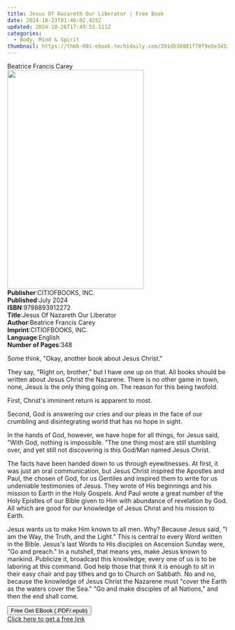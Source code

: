 ```yaml
---
title: Jesus Of Nazareth Our Liberator | Free Book
date: 2024-10-23T01:46:02.425Z
updated: 2024-10-26T17:49:53.111Z
categories:
  - Body, Mind & Spirit
thumbnail: https://thmb-001-ebook.techidaily.com/391db38881f78f9e5e3453dd68e3404d520386b45b6e8b9c00783e6ba3d12ea9.jpg
---
```

<main id="book-container">
  <div class="flex flex-col">
    <div class="book-brief flex-1 py-6 px-4 sm:p-6 md:py-10 md:px-8">
      <!-- brief-->
      <div class="book-brief-main">Beatrice Francis Carey</div>
    </div>
    <div
      class="book-meta-info flex-1 grid gap-4 col-start-1 col-end-3 row-start-1 sm:mb-6 sm:grid-cols-4 lg:gap-6 lg:col-start-2 lg:row-end-6 lg:row-span-6 lg:mb-0"
    >
      <div
        class="book-meta-info-left place-content-center mt-4 p-4 text-sm leading-6 col-start-2 col-span-2 dark:text-slate-400"
      >
        <img
          class="w-full h-500 object-cover rounded-lg sm:h-255 sm:col-span-2 lg:col-span-full"
          src="https://img-001-ebook.techidaily.com/5c5b2a37915a92ebfc3902a3ef8a63e1758865da61e8a05d60f405b42d790a9b.jpg"
          alt=""
          width="312"
          height="500"
        />
      </div>
      <div
        class="book-meta-info-right mt-2 col-start-1 row-start-2 col-span-3 self-center"
      >
        <!-- meta data  -->
        <div class="flex flex-col px-4 md:px-8">
          <div class="flex-1">
            <strong>Publisher</strong>:<span class="px-2"
              >CITIOFBOOKS, INC.</span
            >
          </div>
          <div class="flex-1">
            <strong>Published</strong>:<span class="px-2">July 2024</span>
          </div>
          <div class="flex-1">
            <strong>ISBN</strong>:<span class="px-2">9798893912272</span>
          </div>
          <div class="flex-1">
            <strong>Title</strong>:<span class="px-2"
              >Jesus Of Nazareth Our Liberator</span
            >
          </div>
          <div class="flex-1">
            <strong>Author</strong>:<span class="px-2"
              >Beatrice Francis Carey</span
            >
          </div>
          <div class="flex-1">
            <strong>Imprint</strong>:<span class="px-2">CITIOFBOOKS, INC.</span>
          </div>
          <div class="flex-1">
            <strong>Language</strong>:<span class="px-2">English</span>
          </div>
          <div class="flex-1">
            <strong>Number of Pages</strong>:<span class="px-2">348</span>
          </div>
        </div>
      </div>
    </div>
    <div class="book-description flex-1 py-6 px-4 sm:p-6 md:py-10 md:px-8">
      <div class="book-description-main">
        <div accordion-content="" id="description">
          <p>Some think, "Okay, another book about Jesus Christ."</p>
          <p>
            They say, "Right on, brother," but I have one up on that. All books
            should be written about Jesus Christ the Nazarene. There is no other
            game in town, none, Jesus is the only thing going on. The reason for
            this being twofold.
          </p>
          <p>First, Christ's imminent return is apparent to most.</p>
          <p>
            Second, God is answering our cries and our pleas in the face of our
            crumbling and disintegrating world that has no hope in sight.
          </p>
          <p>
            In the hands of God, however, we have hope for all things, for Jesus
            said, "With God, nothing is impossible. "The one thing most are
            still stumbling over, and yet still not discovering is this God/Man
            named Jesus Christ.
          </p>
          <p>
            The facts have been handed down to us through eyewitnesses. At
            first, it was just an oral communication, but Jesus Christ inspired
            the Apostles and Paul, the chosen of God, for us Gentiles and
            inspired them to write for us undeniable testimonies of Jesus. They
            wrote of His beginnings and his mission to Earth in the Holy
            Gospels. And Paul wrote a great number of the Holy Epistles of our
            Bible given to Him with abundance of revelation by God. All which
            are good for our knowledge of Jesus Christ and his mission to Earth.
          </p>
          <p>
            Jesus wants us to make Him known to all men. Why? Because Jesus
            said, "I am the Way, the Truth, and the Light." This is central to
            every Word written in the Bible. Jesus's last Words to His disciples
            on Ascension Sunday were, "Go and preach." In a nutshell, that means
            yes, make Jesus known to mankind. Publicize it, broadcast this
            knowledge; every one of us is to be laboring at this command. God
            help those that think it is enough to sit in their easy chair and
            pay tithes and go to Church on Sabbath. No and no, because the
            knowledge of Jesus Christ the Nazarene must "cover the Earth as the
            waters cover the Sea." "Go and make disciples of all Nations," and
            then the end shall come.
          </p>
        </div>
        <div class="accordion-fader"></div>
      </div>
    </div>
    <div class="book-excerpts flex-1 py-6 px-4 sm:p-6 md:py-10 md:px-8"></div>
    <div
      class="book-about-author flex-1 py-6 px-4 sm:p-6 md:py-10 md:px-8"
    ></div>
    <div class="book-free-get flex-1 py-6 px-4 sm:p-6 md:py-10 md:px-8">
      <button
        id="btn-free-get"
        class="bg-blue-500 hover:bg-blue-700 text-white font-bold py-2 px-4 rounded"
      >
        Free Get EBook (.PDF/.epub)
      </button>
      <div id="countdown-display" class="px-2 text-lg mt-2"></div>
      <a
        id="free-link"
        class="hidden bg-blue-500 hover:bg-blue-700 text-white font-bold py-2 px-4 rounded"
        href="https://www.ebooks.com/en-us/book/211429478/jesus-of-nazareth-our-liberator/beatrice-francis-carey/"
        target="_blank"
        >Click here to get a free link</a
      >
    </div>
    <script>
      let countdownTime = 0;
      let countdownInterval = null;
      document
        .getElementById('btn-free-get')
        .addEventListener('click', startCountdown);
      function startCountdown() {
        countdownTime = new Date().getTime() + 60000 * 3;
        countdownInterval = setInterval(updateCountdown, 1000);
        document.getElementById('btn-free-get').disabled = true;
        document
          .getElementById('btn-free-get')
          .classList.add('bg-gray-500', 'cursor-not-allowed');
      }
      function updateCountdown() {
        let currentTime = new Date().getTime();
        let timeLeft = countdownTime - currentTime;
        let secondsLeft = Math.floor(timeLeft / 1000);
        document.getElementById('countdown-display').innerHTML =
          `Remaining time: ${secondsLeft} seconds.`;
        if (secondsLeft <= 0) {
          clearInterval(countdownInterval);
          document.getElementById('btn-free-get').classList.add('hidden');
          document.getElementById('free-link').classList.remove('hidden');
          document.getElementById('countdown-display').innerHTML = '';
        }
      }
    </script>
  </div>
</main>

<ins class="adsbygoogle"
      style="display:block"
      data-ad-client="ca-pub-7571918770474297"
      data-ad-slot="8358498916"
      data-ad-format="auto"
      data-full-width-responsive="true"></ins>
    